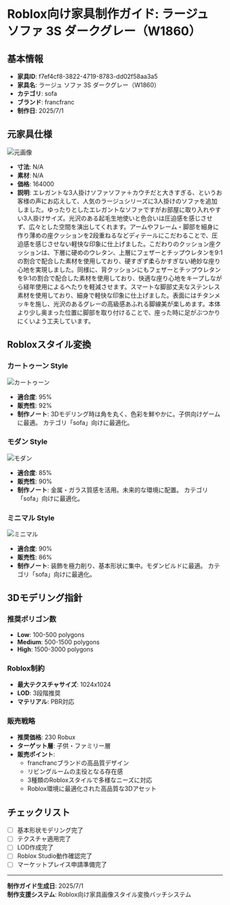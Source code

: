 # Roblox向け家具制作ガイド: ラージュ ソファ 3S ダークグレー（W1860）

## 基本情報

- **家具ID**: f7ef4cf8-3822-4719-8783-dd02f58aa3a5
- **家具名**: ラージュ ソファ 3S ダークグレー（W1860）
- **カテゴリ**: sofa
- **ブランド**: francfranc
- **制作日**: 2025/7/1

## 元家具仕様

![元画像](../original-images/f7ef4cf8-3822-4719-8783-dd02f58aa3a5_francfranc_sofa_ラージュ_ソファ_3s_ダークグレー（w1860）.jpg)

- **寸法**: N/A
- **素材**: N/A
- **価格**: 164000
- **説明**: エレガントな3人掛けソファソファ＋カウチだと大きすぎる、というお客様の声にお応えして、人気のラージュシリーズに3人掛けのソファを追加しました。ゆったりとしたエレガントなソファですがお部屋に取り入れやすい3人掛けサイズ。光沢のある起毛生地使いと色合いは圧迫感を感じさせず、広々とした空間を演出してくれます。アームやフレーム・脚部を細身に作り薄めの座クッションを2段重ねるなどディテールにこだわることで、圧迫感を感じさせない軽快な印象に仕上げました。こだわりのクッション座クッションは、下層に硬めのウレタン、上層にフェザーとチップウレタンを9:1の割合で配合した素材を使用しており、硬すぎず柔らかすぎない絶妙な座り心地を実現しました。同様に、背クッションにもフェザーとチップウレタンを9:1の割合で配合した素材を使用しており、快適な座り心地をキープしながら経年使用によるへたりを軽減させます。スマートな脚部丈夫なステンレス素材を使用しており、細身で軽快な印象に仕上げました。表面にはチタンメッキを施し、光沢のあるグレーの高級感あふれる脚線美が楽しめます。本体より少し奥まった位置に脚部を取り付けることで、座った時に足がぶつかりにくいよう工夫しています。

## Robloxスタイル変換

### カートゥーン Style

![カートゥーン](../roblox-transformed/f7ef4cf8-3822-4719-8783-dd02f58aa3a5_francfranc_sofa_ラージュ_ソファ_3s_ダークグレー（w1860）_roblox-cartoony.png)

- **適合度**: 95%
- **販売性**: 92%
- **制作ノート**: 3Dモデリング時は角を丸く、色彩を鮮やかに。子供向けゲームに最適。 カテゴリ「sofa」向けに最適化。

### モダン Style

![モダン](../roblox-transformed/f7ef4cf8-3822-4719-8783-dd02f58aa3a5_francfranc_sofa_ラージュ_ソファ_3s_ダークグレー（w1860）_roblox-modern.png)

- **適合度**: 85%
- **販売性**: 90%
- **制作ノート**: 金属・ガラス質感を活用。未来的な環境に配置。 カテゴリ「sofa」向けに最適化。

### ミニマル Style

![ミニマル](../roblox-transformed/f7ef4cf8-3822-4719-8783-dd02f58aa3a5_francfranc_sofa_ラージュ_ソファ_3s_ダークグレー（w1860）_roblox-minimalist.png)

- **適合度**: 90%
- **販売性**: 86%
- **制作ノート**: 装飾を極力削り、基本形状に集中。モダンビルドに最適。 カテゴリ「sofa」向けに最適化。


## 3Dモデリング指針

### 推奨ポリゴン数
- **Low**: 100-500 polygons
- **Medium**: 500-1500 polygons
- **High**: 1500-3000 polygons

### Roblox制約
- **最大テクスチャサイズ**: 1024x1024
- **LOD**: 3段階推奨
- **マテリアル**: PBR対応

### 販売戦略
- **推奨価格**: 230 Robux
- **ターゲット層**: 子供・ファミリー層
- **販売ポイント**:
  - francfrancブランドの高品質デザイン
  - リビングルームの主役となる存在感
  - 3種類のRobloxスタイルで多様なニーズに対応
  - Roblox環境に最適化された高品質な3Dアセット

## チェックリスト
- [ ] 基本形状モデリング完了
- [ ] テクスチャ適用完了
- [ ] LOD作成完了
- [ ] Roblox Studio動作確認完了
- [ ] マーケットプレイス申請準備完了

---

**制作ガイド生成日**: 2025/7/1  
**制作支援システム**: Roblox向け家具画像スタイル変換バッチシステム  
